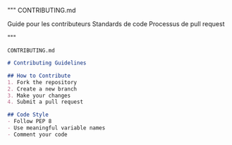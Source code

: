 """
CONTRIBUTING.md

Guide pour les contributeurs
Standards de code
Processus de pull request

"""

`CONTRIBUTING.md`
```markdown
# Contributing Guidelines

## How to Contribute
1. Fork the repository
2. Create a new branch
3. Make your changes
4. Submit a pull request

## Code Style
- Follow PEP 8
- Use meaningful variable names
- Comment your code


